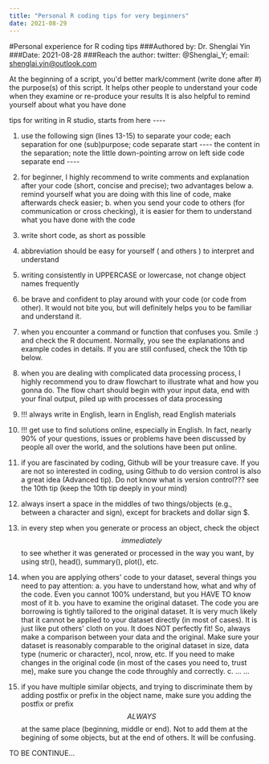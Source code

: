```yaml
---
title: "Personal R coding tips for very beginners"
date: 2021-08-29
---
```


#Personal experience for R coding tips
###Authored by: Dr. Shenglai Yin
###Date: 2021-08-28
###Reach the author: twitter: @Shenglai_Y; email: shenglai.yin@outlook.com

At the beginning of a script, you'd better mark/comment (write done after #) the purpose(s) of this script.
It helps other people to understand your code when they examine or re-produce your results
It is also helpful to remind yourself about what you have done

tips for writing in R studio, starts from here ----

1. use the following sign (lines 13-15) to separate your code; each separation for one (sub)purpose;
code separate start ----
the content in the separation; note the little down-pointing arrow on left side
code separate end ----

2. for beginner, I highly recommend to write comments and explanation after your code (short, concise and precise); two advantages below
a. remind yourself what you are doing with this line of code, make afterwards check easier;
b. when you send your code to others (for communication or cross checking), it is easier for them to understand what you have 
done with the code

3. write short code, as short as possible

4. abbreviation should be easy for yourself ( and others ) to interpret and understand

5. writing consistently in UPPERCASE or lowercase, not change object names frequently

6. be brave and confident to play around with your code (or code from other). It would not bite you, but will definitely helps you to be familiar and understand it.

7. when you encounter a command or function that confuses you. Smile :) and check the R document. Normally, you see the 
explanations and example codes in details. If you are still confused, check the 10th tip below.

8. when you are dealing with complicated data processing process, I highly recommend you to draw flowchart to illustrate what and how
you gonna do. The flow chart should begin with your input data, end with your final output, piled up with processes of data processing

9. !!! always write in English, learn in English, read English materials

10. !!! get use to find solutions online, especially in English. In fact, nearly 90% of your questions, issues or problems
have been discussed by people all over the world, and the solutions have been put online. 

11. if you are fascinated by coding, Github will be your treasure cave. If you are not so interested in coding, using 
Github to do version control is also a great idea (Advanced tip). Do not know what is version control??? see the 10th tip (keep the 10th tip deeply in your mind)

12. always insert a space in the middles of two things/objects (e.g., between a character and sign), except for brackets and dollar sign $.

13. in every step when you generate or process an object, check the object $$immediately$$ to see whether it was generated or processed in the way
you want, by using str(), head(), summary(), plot(), etc.

14. when you are applying others' code to your dataset, several things you need to pay attention:
a. you have to understand how, what and why of the code. Even you cannot 100% understand, but you HAVE TO know most of it
b. you have to examine the original dataset. The code you are borrowing is tightly tailored to the original dataset. It is very much likely that it cannot be
applied to your dataset directly (in most of cases). It is just like put others' cloth on you. It does NOT perfectly fit! So, always make a comparison 
between your data and the original. Make sure your dataset is reasonably comparable to the original dataset in size, 
data type (numeric or character), ncol, nrow, etc. If you need to make changes in the original code (in most of the cases you need to, trust me),
make sure you change the code throughly and correctly. 
c. ... ...

15. if you have multiple similar objects, and trying to discriminate them by adding postfix or prefix in the object name, make sure you adding the postfix or prefix
$$ALWAYS$$ at the same place (beginning, middle or end). Not to add them at the begining of some objects, but at the end of others. It will be confusing.

TO BE CONTINUE...

